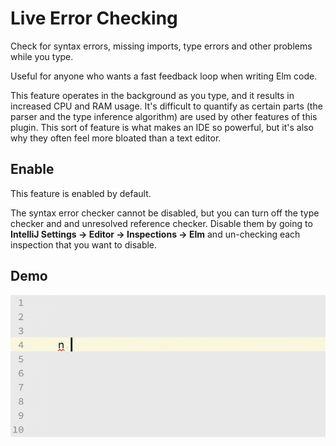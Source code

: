 # Live Error Checking

Check for syntax errors, missing imports, type errors and other problems while you type.

Useful for anyone who wants a fast feedback loop when writing Elm code.

This feature operates in the background as you type, and it results in increased CPU and RAM usage. It's difficult to quantify as certain parts (the parser and the type inference algorithm) are used by other features of this plugin. This sort of feature is what makes an IDE so powerful, but it's also why they often feel more bloated than a text editor.


## Enable

This feature is enabled by default.

The syntax error checker cannot be disabled, but you can turn off the type checker and and unresolved reference checker. Disable them by going to **IntelliJ Settings -> Editor -> Inspections -> Elm** and un-checking each inspection that you want to disable.

## Demo

![type checking](../assets/type_checking.gif)   